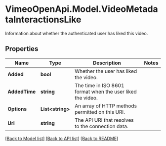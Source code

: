 # VimeoOpenApi.Model.VideoMetadataInteractionsLike
Information about whether the authenticated user has liked this video.
## Properties

Name | Type | Description | Notes
------------ | ------------- | ------------- | -------------
**Added** | **bool** | Whether the user has liked the video. | 
**AddedTime** | **string** | The time in ISO 8601 format when the user liked the video. | 
**Options** | **List&lt;string&gt;** | An array of HTTP methods permitted on this URI. | 
**Uri** | **string** | The API URI that resolves to the connection data. | 

[[Back to Model list]](../README.md#documentation-for-models) [[Back to API list]](../README.md#documentation-for-api-endpoints) [[Back to README]](../README.md)

